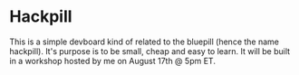 # Hackpill

This is a simple devboard kind of related to the bluepill (hence the name hackpill). It's purpose is to be small, cheap and easy to learn. It will be built in a workshop hosted by me on August 17th @ 5pm ET.
